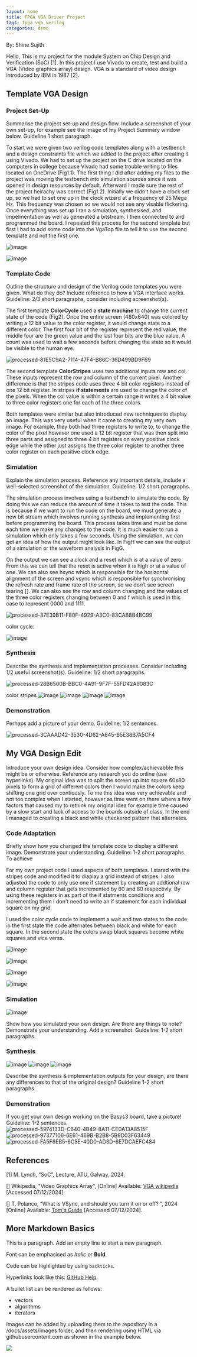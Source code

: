 ```yaml
---
layout: home
title: FPGA VGA Driver Project
tags: fpga vga verilog
categories: demo
---
```

By: Shine Sujith

Hello, This is my project for the module System on Chip Design and Verification (SoC) [1]. In this project I use Vivado to create, test and build a VGA (Video graphics array) design. VGA is a standard of video design introduced by IBM in 1987 [2]. 

## **Template VGA Design**
### **Project Set-Up**
Summarise the project set-up and design flow. Include a screenshot of your own set-up, for example see the image of my Project Summary window below. Guideline 1 short paragraph.

To start we were given two verilog code templates along with a testbench and a design constraints file which we added to the project after creating it using Vivado. We had to set up the project on the C drive located on the computers in college because Vivado had some trouble writing to files located on OneDrive (Fig1.1). The first thing I did after adding my files to the project was moving the testbench into simulation sources since it was opened in design resources by default. Afterward I made sure the rest of the project heirachy was correct (Fig1.2). Initially we didn't have a clock set up, so we had to set one up in the clock wizard at a frequency of 25 Mega Hz. This frequency was chosen so we would not see any visable flickering. Once everything was set up I ran a simulation, synthesised, and impelmentation as well as generated a bitstream. I then connected to and programmed the board. I repeated this process for the second template but first I had to add some code into the VgaTop file to tell it to use the second template and not the first one.

![image](https://github.com/user-attachments/assets/ded24d46-4e81-489b-a733-083690a949c8)

![image](https://github.com/user-attachments/assets/5a1233ce-f7c1-4c04-91aa-212e3d4bcbf4)


### **Template Code**
Outline the structure and design of the Verilog code templates you were given. What do they do? Include reference to how a VGA interface works. Guideline: 2/3 short paragraphs, consider including screenshot(s). 

The first template **ColorCycle** used a **state machine** to change the current state of the code (Fig2). Once the entire screen (480x640) was colored by writing a 12 bit value to the color register, it would change state to a different color. The first four bit of the register represent the red value, the middle four are the green value and the last four bits are the blue value. A count was used to wait a few seconds before changing the state so it would be visible to the human eye.

![processed-81E5C9A2-7114-47F4-B86C-36D499BD9F69](https://github.com/user-attachments/assets/cc953460-1735-486a-b36c-3e098141c3f8)

The second template **ColorStripes** uses two additional inputs row and col. These inputs represent the row and column of the current pixel. Another difference is that the stripes code uses three 4 bit color registers instead of one 12 bit register. In stripes **if statements** are used to change the color of the pixels. When the col value is within a certain range it writes a 4 bit value to three color registers one for each of the three colors.

Both templates were similar but also introduced new techniques to display an image. This was very useful when it came to creating my very own image. For example, they both had three registers to write to, to change the color of the pixel however one used a 12 bit register that was then split into three parts and assigned to three 4 bit registers on every positive clock edge while the other just assigns the three color register to another three color register on each positive clock edge.

### **Simulation**

Explain the simulation process. Reference any important details, include a well-selected screenshot of the simulation. Guideline: 1/2 short paragraphs.

The simulation process involves using a testbench to simulate the code. By doing this we can reduce the amount of time it takes to test the code. This is because if we want to run the code on the board, we must generate a new bit stream which involves running synthesis and implementing first before programming the board. This process takes time and must be done each time we make any changes to the code. It is much easier to run a simulation which only takes a few seconds. Using the simulation, we can get an idea of how the output might look like. In FigH we can see the output of a simulation or the waveform analysis in FigG. 

On the output we can see a clock and a reset which is at a value of zero. From this we can tell that the reset is active when it is high or at a value of one. We can also see hsync which is responsible for the horizontal alignment of the screen and vsync which is responsible for synchronising the refresh rate and frame rate of the screen, so we don’t see screen tearing []. We can also see the row and column changing and the values of the three color registers changing between 0 and f which is used in this case to represent 0000 and 1111.

![processed-37E39B11-F80F-4929-A3C0-83CAB8B4BC99](https://github.com/user-attachments/assets/fa548991-c6b9-414d-9b07-ec4d74d2f3e9)

color cycle:

![image](https://github.com/user-attachments/assets/030c42c9-9e93-411c-b0c7-70a5f9142dbe)

### **Synthesis**
Describe the synthesis and implementation processes. Consider including 1/2 useful screenshot(s). Guideline: 1/2 short paragraphs.

![processed-28B6500B-BBC0-4A91-9F7F-55FD42A9083C](https://github.com/user-attachments/assets/63b79e85-6e86-4438-b18c-0f44fe19c3a2)

color stripes
![image](https://github.com/user-attachments/assets/576dd309-73ae-4b3d-9a01-0b93a6a981fd)
![image](https://github.com/user-attachments/assets/d88832a5-3f94-467c-9017-f62e7fcb3e3a)
![image](https://github.com/user-attachments/assets/04db0198-13bd-41ab-b7a8-9df35fef4618)
![image](https://github.com/user-attachments/assets/6a09c287-8547-4353-9f63-115c5318a786)





### **Demonstration**
Perhaps add a picture of your demo. Guideline: 1/2 sentences.

![processed-3CAAAD42-3530-4D62-A645-65E38B7A5CF4](https://github.com/user-attachments/assets/88f2f267-7b83-4da9-9b67-dfc1c6497c1c)

## **My VGA Design Edit**
Introduce your own design idea. Consider how complex/achievabble this might be or otherwise. Reference any research you do online (use hyperlinks).
My original idea was to split the screen up into square 60x80 pixels to form a grid of different colors then I would make the colors keep shifting one grid over contiously. To me this idea was very achievable and not too complex when I started, however as time went on there where a few factors that caused my to rethink my original idea for example time caused by a slow start and lack of access to the boards outside of class. In the end I managed to creating a black and white checkered pattern that alternates. 
### **Code Adaptation**
Briefly show how you changed the template code to display a different image. Demonstrate your understanding. Guideline: 1-2 short paragraphs.
To achieve 

For my own project code I used aspects of both templates. I stared with the stripes code and modified it to diaplay a grid instead of stripes. I also adjusted the code to only use one if statement by creating an addtional row and column register that gets incremented by 60 and 80 respectivly. By using these registers in as part of the if statments conditions and incrementing them I don't need to write an if statement for each individual square on my grid.

I used the color cycle code to implement a wait and two states to the code in the first state the code alternates between black and white for each square. In the second state the colors swap black squares become white squares and vice versa.

![image](https://github.com/user-attachments/assets/f9f903d0-c7cf-4d6b-b809-cc1092bce483)

![image](https://github.com/user-attachments/assets/555b17bd-76c6-47b7-b024-2926d4ed76de)

![image](https://github.com/user-attachments/assets/991e8967-51e8-44b6-a689-31207f8de4aa)

![image](https://github.com/user-attachments/assets/0f7d9bd6-a859-46ec-9fe4-463606f2f64f)



### **Simulation**
![image](https://github.com/user-attachments/assets/f4a5ae1b-3dc8-4fea-97a3-5993621af0ad)


Show how you simulated your own design. Are there any things to note? Demonstrate your understanding. Add a screenshot. Guideline: 1-2 short paragraphs.
### **Synthesis**
![image](https://github.com/user-attachments/assets/025d7d50-9c1f-4d28-aec4-d050d58d5452)
![image](https://github.com/user-attachments/assets/4986a99c-51ff-4896-82cf-a1971168a189)
![image](https://github.com/user-attachments/assets/f1d2cf9b-97b7-47cf-8723-b79cb83f421c)



Describe the synthesis & implementation outputs for your design, are there any differences to that of the original design? Guideline 1-2 short paragraphs.
### **Demonstration**
If you get your own design working on the Basys3 board, take a picture! Guideline: 1-2 sentences.
![processed-5974133D-C640-4B49-8A11-CE0A13A8515F](https://github.com/user-attachments/assets/5cfb9453-f5fd-4bba-9c31-f79f925ccbaa)
![processed-97377106-6E61-469B-B2B8-5B9D03F63449](https://github.com/user-attachments/assets/f22b5fc4-cbbe-4f38-8e16-a34c85d390f3)
![processed-FA5F6EB5-6C5E-40D0-AD3D-6E7DCAEFC484](https://github.com/user-attachments/assets/9264efcc-ed4b-462f-98cf-190f99cb69cb)

## **References**
[1] M. Lynch, “SoC”, Lecture, ATU, Galway, 2024.

[] Wikipedia, "Video Graphics Array", [Online] Available: [VGA wikipedia](https://en.wikipedia.org/wiki/Video_Graphics_Array) [Accessed 07/12/2024].

[] T. Polanco, “What is VSync, and should you turn it on or off?
”, 2024 [Online] Available: [Tom's Guide](https://www.tomsguide.com/features/what-is-vsync-and-should-you-turn-it-on-or-off) [Accessed 07/12/2024].


## **More Markdown Basics**
This is a paragraph. Add an empty line to start a new paragraph.

Font can be emphasised as *Italic* or **Bold**.

Code can be highlighted by using `backticks`.

Hyperlinks look like this: [GitHub Help](https://help.github.com/).

A bullet list can be rendered as follows:
- vectors
- algorithms
- iterators

Images can be added by uploading them to the repository in a /docs/assets/images folder, and then rendering using HTML via githubusercontent.com as shown in the example below.

<img src="https://raw.githubusercontent.com/melgineer/fpga-vga-verilog/main/docs/assets/images/VGAPrjSrcs.png">
